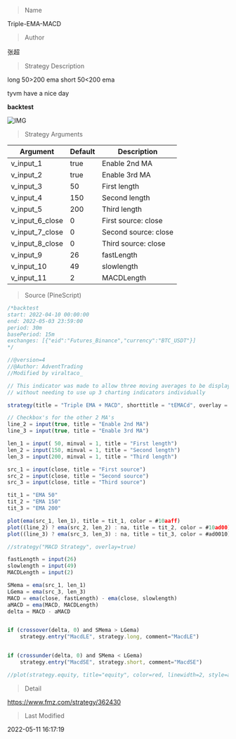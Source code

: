 
> Name

Triple-EMA-MACD

> Author

张超

> Strategy Description

long 50>200 ema
short 50<200 ema

tyvm have a nice day

**backtest**

 ![IMG](https://www.fmz.com/upload/asset/11f50a9e26890f755a7.png) 

> Strategy Arguments



|Argument|Default|Description|
|----|----|----|
|v_input_1|true|Enable 2nd MA|
|v_input_2|true|Enable 3rd MA|
|v_input_3|50|First length|
|v_input_4|150|Second length|
|v_input_5|200|Third length|
|v_input_6_close|0|First source: close|high|low|open|hl2|hlc3|hlcc4|ohlc4|
|v_input_7_close|0|Second source: close|high|low|open|hl2|hlc3|hlcc4|ohlc4|
|v_input_8_close|0|Third source: close|high|low|open|hl2|hlc3|hlcc4|ohlc4|
|v_input_9|26|fastLength|
|v_input_10|49|slowlength|
|v_input_11|2|MACDLength|


> Source (PineScript)

``` javascript
/*backtest
start: 2022-04-10 00:00:00
end: 2022-05-03 23:59:00
period: 30m
basePeriod: 15m
exchanges: [{"eid":"Futures_Binance","currency":"BTC_USDT"}]
*/

//@version=4
//@Author: AdventTrading
//Modified by viraltaco_

// This indicator was made to allow three moving averages to be displayed 
// without needing to use up 3 charting indicators individually

strategy(title = "Triple EMA + MACD", shorttitle = "tEMACd", overlay = true, default_qty_value = 750)

// Checkbox's for the other 2 MA's
line_2 = input(true, title = "Enable 2nd MA")
line_3 = input(true, title = "Enable 3rd MA")

len_1 = input( 50, minval = 1, title = "First length")
len_2 = input(150, minval = 1, title = "Second length")
len_3 = input(200, minval = 1, title = "Third length")

src_1 = input(close, title = "First source")
src_2 = input(close, title = "Second source")
src_3 = input(close, title = "Third source") 

tit_1 = "EMA 50"
tit_2 = "EMA 150"
tit_3 = "EMA 200"

plot(ema(src_1, len_1), title = tit_1, color = #10aaff)
plot((line_2) ? ema(src_2, len_2) : na, title = tit_2, color = #10ad00)
plot((line_3) ? ema(src_3, len_3) : na, title = tit_3, color = #ad0010)

//strategy("MACD Strategy", overlay=true)

fastLength = input(26)
slowlength = input(49)
MACDLength = input(2)

SMema = ema(src_1, len_1)
LGema = ema(src_3, len_3)
MACD = ema(close, fastLength) - ema(close, slowlength)
aMACD = ema(MACD, MACDLength)
delta = MACD - aMACD


if (crossover(delta, 0) and SMema > LGema)
    strategy.entry("MacdLE", strategy.long, comment="MacdLE")


if (crossunder(delta, 0) and SMema < LGema)
    strategy.entry("MacdSE", strategy.short, comment="MacdSE")

//plot(strategy.equity, title="equity", color=red, linewidth=2, style=areabr)
```

> Detail

https://www.fmz.com/strategy/362430

> Last Modified

2022-05-11 16:17:19
